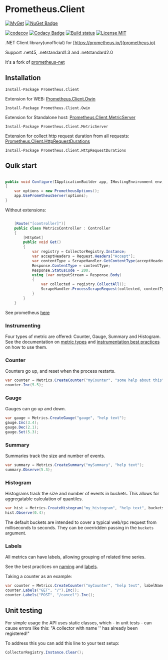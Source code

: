 # Prometheus.Client

[![MyGet](https://img.shields.io/myget/phnx47-beta/vpre/Prometheus.Client.svg)](https://www.myget.org/feed/phnx47-beta/package/nuget/Prometheus.Client)
[![NuGet Badge](https://buildstats.info/nuget/Prometheus.Client)](https://www.nuget.org/packages/Prometheus.Client/) 

[![codecov](https://codecov.io/gh/phnx47/Prometheus.Client/branch/master/graph/badge.svg)](https://codecov.io/gh/phnx47/Prometheus.Client)
[![Codacy Badge](https://api.codacy.com/project/badge/Grade/7e275fc9eb5d4f47896a3b6eb28c8536)](https://www.codacy.com/app/phnx47/Prometheus.Client?utm_source=github.com&amp;utm_medium=referral&amp;utm_content=phnx47/Prometheus.Client&amp;utm_campaign=Badge_Grade)
[![Build status](https://ci.appveyor.com/api/projects/status/ik6p8hv9he1cl0a9?svg=true)](https://ci.appveyor.com/project/phnx47/prometheus-client) [![License MIT](https://img.shields.io/badge/license-MIT-green.svg)](https://opensource.org/licenses/MIT) 

.NET Client library(unofficial) for [https://prometheus.io/](prometheus.io)  

Support .net45, .netstandard1.3 and .netstandard2.0

It's a fork of [prometheus-net](https://github.com/andrasm/prometheus-net)

## Installation

    Install-Package Prometheus.Client


Extension for WEB: [Prometheus.Client.Owin](https://github.com/phnx47/Prometheus.Client.Owin)

	Install-Package Prometheus.Client.Owin

Extension for Standalone host: [Prometheus.Client.MetricServer](https://github.com/phnx47/Prometheus.Client.MetricServer)

	Install-Package Prometheus.Client.MetricServer

Extension for collect http request duration from all requests: [Prometheus.Client.HttpRequestDurations](https://github.com/phnx47/Prometheus.Client.HttpRequestDurations)

	Install-Package Prometheus.Client.HttpRequestDurations

## Quik start

```csharp

public void Configure(IApplicationBuilder app, IHostingEnvironment env, ILoggerFactory loggerFactory, IApplicationLifetime appLifetime)
{
    var options = new PrometheusOptions();
    app.UsePrometheusServer(options);
}

```

Without extensions:

```csharp

    [Route("[controller]")]
    public class MetricsController : Controller
    {
        [HttpGet]
        public void Get()
        {
            var registry = CollectorRegistry.Instance;
            var acceptHeaders = Request.Headers["Accept"];
            var contentType = ScrapeHandler.GetContentType(acceptHeaders);
            Response.ContentType = contentType;
            Response.StatusCode = 200;
            using (var outputStream = Response.Body)
            {
                var collected = registry.CollectAll();
                ScrapeHandler.ProcessScrapeRequest(collected, contentType, outputStream);
            }
        }
    }

```



See prometheus [here](http://prometheus.io/)


### Instrumenting

Four types of metric are offered: Counter, Gauge, Summary and Histogram.
See the documentation on [metric types](http://prometheus.io/docs/concepts/metric_types/)
and [instrumentation best practices](http://prometheus.io/docs/practices/instrumentation/#counter-vs.-gauge-vs.-summary)
on how to use them.

### Counter

Counters go up, and reset when the process restarts.


```csharp
var counter = Metrics.CreateCounter("myCounter", "some help about this");
counter.Inc(5.5);
```

### Gauge

Gauges can go up and down.


```csharp
var gauge = Metrics.CreateGauge("gauge", "help text");
gauge.Inc(3.4);
gauge.Dec(2.1);
gauge.Set(5.3);
```

### Summary

Summaries track the size and number of events.

```csharp
var summary = Metrics.CreateSummary("mySummary", "help text");
summary.Observe(5.3);
```

### Histogram

Histograms track the size and number of events in buckets.
This allows for aggregatable calculation of quantiles.

```csharp
var hist = Metrics.CreateHistogram("my_histogram", "help text", buckets: new[] { 0, 0.2, 0.4, 0.6, 0.8, 0.9 });
hist.Observe(0.4);
```

The default buckets are intended to cover a typical web/rpc request from milliseconds to seconds.
They can be overridden passing in the `buckets` argument.

### Labels

All metrics can have labels, allowing grouping of related time series.

See the best practices on [naming](http://prometheus.io/docs/practices/naming/)
and [labels](http://prometheus.io/docs/practices/instrumentation/#use-labels).

Taking a counter as an example:

```csharp
var counter = Metrics.CreateCounter("myCounter", "help text", labelNames: new []{ "method", "endpoint"});
counter.Labels("GET", "/").Inc();
counter.Labels("POST", "/cancel").Inc();
```

## Unit testing
For simple usage the API uses static classes, which - in unit tests - can cause errors like this: "A collector with name '<NAME>' has already been registered!"

To address this you can add this line to your test setup:

```csharp
CollectorRegistry.Instance.Clear();
```
